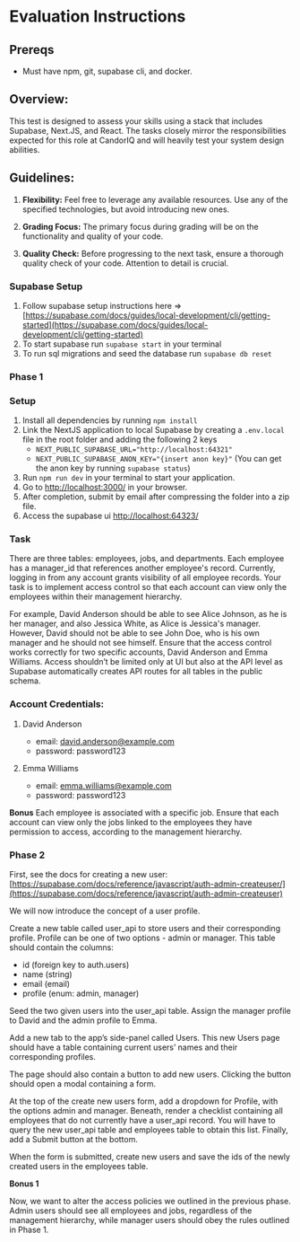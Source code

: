 # Evaluation Instructions

## Prereqs

- Must have npm, git, supabase cli, and docker.

## Overview:

This test is designed to assess your skills using a stack that includes
Supabase, Next.JS, and React. The tasks closely mirror the responsibilities
expected for this role at CandorIQ and will heavily test your system design
abilities.

## Guidelines:

1. **Flexibility:** Feel free to leverage any available resources. Use any of
   the specified technologies, but avoid introducing new ones.

2. **Grading Focus:** The primary focus during grading will be on the
   functionality and quality of your code.

3. **Quality Check:** Before progressing to the next task, ensure a thorough
   quality check of your code. Attention to detail is crucial.

### Supabase Setup

1. Follow supabase setup instructions here =>
   [https://supabase.com/docs/guides/local-development/cli/getting-started](https://supabase.com/docs/guides/local-development/cli/getting-started)
2. To start supabase run `supabase start` in your terminal
3. To run sql migrations and seed the database run `supabase db reset`

### Phase 1

### Setup

1. Install all dependencies by running `npm install`
2. Link the NextJS application to local Supabase by creating a `.env.local` file
   in the root folder and adding the following 2 keys
   - `NEXT_PUBLIC_SUPABASE_URL="http://localhost:64321"`
   - `NEXT_PUBLIC_SUPABASE_ANON_KEY="{insert anon key}"` (You can get the anon
     key by running `supabase status`)
3. Run `npm run dev` in your terminal to start your application.
4. Go to [http://localhost:3000/](http://localhost:3000/) in your browser.
5. After completion, submit by email after compressing the folder into a zip
   file.
6. Access the supabase ui [http://localhost:64323/](http://localhost:64323/)

### Task

There are three tables: employees, jobs, and departments. Each employee has a
manager_id that references another employee's record. Currently, logging in from
any account grants visibility of all employee records. Your task is to implement
access control so that each account can view only the employees within their
management hierarchy.

For example, David Anderson should be able to see Alice Johnson, as he is her
manager, and also Jessica White, as Alice is Jessica's manager. However, David
should not be able to see John Doe, who is his own manager and he should not see
himself. Ensure that the access control works correctly for two specific
accounts, David Anderson and Emma Williams. Access shouldn’t be limited only at
UI but also at the API level as Supabase automatically creates API routes for
all tables in the public schema.

### Account Credentials:

1. David Anderson
   - email: david.anderson@example.com
   - password: password123

2. Emma Williams
   - email: emma.williams@example.com
   - password: password123

**Bonus** Each employee is associated with a specific job. Ensure that
each account can view only the jobs linked to the employees they have permission
to access, according to the management hierarchy.

### Phase 2

First, see the docs for creating a new user: [https://supabase.com/docs/reference/javascript/auth-admin-createuser/](https://supabase.com/docs/reference/javascript/auth-admin-createuser)

We will now introduce the concept of a user profile.

Create a new table called user_api to store users and their corresponding profile.
Profile can be one of two options - admin or manager. 
This table should contain the columns:
   - id (foreign key to auth.users)
   - name (string)
   - email (email)
   - profile (enum: admin, manager)

Seed the two given users into the user_api table. Assign the manager profile to David and the admin profile to Emma.

Add a new tab to the app’s side-panel called Users. This new Users page should have a table containing current users’ names and their corresponding profiles. 

The page should also contain a button to add new users. Clicking the button should open a modal containing a form. 

At the top of the create new users form, add a dropdown for Profile, with the options admin and manager.
Beneath, render a checklist containing all employees that do not currently have a user_api record. You will have to query the new user_api table and employees table to obtain this list. 
Finally, add a Submit button at the bottom. 

When the form is submitted, create new users and save the ids of the newly created users in the employees table.

**Bonus 1**

Now, we want to alter the access policies we outlined in the previous phase. Admin users should see all employees and jobs, regardless of the management hierarchy, while manager users should obey the rules outlined in Phase 1.

